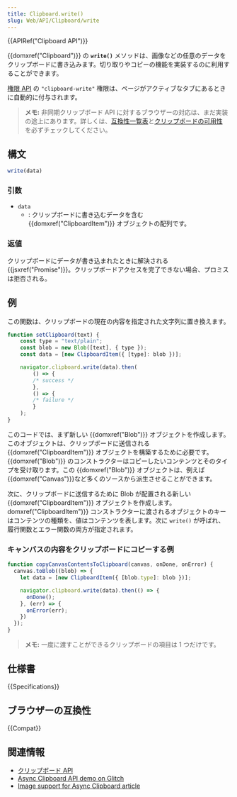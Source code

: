 ```yaml
---
title: Clipboard.write()
slug: Web/API/Clipboard/write
---
```


{{APIRef("Clipboard API")}}

{{domxref("Clipboard")}} の **`write()`** メソッドは、画像などの任意のデータをクリップボードに書き込みます。切り取りやコピーの機能を実装するのに利用することができます。

[権限 API](/ja/docs/Web/API/Permissions_API) の `"clipboard-write"` 権限は、ページがアクティブなタブにあるときに自動的に付与されます。

> **メモ:** 非同期クリップボード API に対するブラウザーの対応は、まだ実装の途上にあります。詳しくは、[互換性一覧表](#ブラウザーの互換性)と[クリップボードの可用性](/ja/docs/Web/API/Clipboard#クリップボードの可用性) を必ずチェックしてください。

## 構文

```js
write(data)
```

### 引数

- `data`
  - : クリップボードに書き込むデータを含む {{domxref("ClipboardItem")}} オブジェクトの配列です。

### 返値

クリップボードにデータが書き込まれたときに解決される{{jsxref("Promise")}}。クリップボードアクセスを完了できない場合、プロミスは拒否される。

## 例

この関数は、クリップボードの現在の内容を指定された文字列に置き換えます。

```js
function setClipboard(text) {
    const type = "text/plain";
    const blob = new Blob([text], { type });
    const data = [new ClipboardItem({ [type]: blob })];

    navigator.clipboard.write(data).then(
        () => {
        /* success */
        },
        () => {
        /* failure */
        }
    );
}
```

このコードでは、まず新しい {{domxref("Blob")}} オブジェクトを作成します。このオブジェクトは、クリップボードに送信される {{domxref("ClipboardItem")}} オブジェクトを構築するために必要です。 {{domxref("Blob")}} のコンストラクターはコピーしたいコンテンツとそのタイプを受け取ります。この {{domxref("Blob")}} オブジェクトは、例えば{{domxref("Canvas")}}など多くのソースから派生させることができます。

次に、クリップボードに送信するために Blob が配置される新しい {{domxref("ClipboardItem")}} オブジェクトを作成します。
domxref("ClipboardItem")}} コンストラクターに渡されるオブジェクトのキーはコンテンツの種類を、値はコンテンツを表します。次に `write()` が呼ばれ、履行関数とエラー関数の両方が指定されます。

### キャンバスの内容をクリップボードにコピーする例

```js
function copyCanvasContentsToClipboard(canvas, onDone, onError) {
  canvas.toBlob((blob) => {
    let data = [new ClipboardItem({ [blob.type]: blob })];

    navigator.clipboard.write(data).then(() => {
      onDone();
    }, (err) => {
      onError(err);
    })
  });
}
```

> **メモ:** 一度に渡すことができるクリップボードの項目は 1 つだけです。

## 仕様書

{{Specifications}}

## ブラウザーの互換性

{{Compat}}

## 関連情報

- [クリップボード API](/ja/docs/Web/API/Clipboard_API)
- [Async Clipboard API demo on Glitch](https://async-clipboard-api.glitch.me/)
- [Image support for Async Clipboard article](https://web.dev/async-clipboard/)
